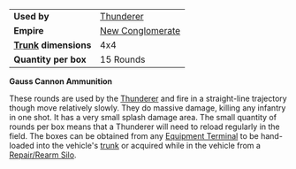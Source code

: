 |                                                 |                                                |
| ----------------------------------------------- | ---------------------------------------------- |
| **Used by**                                     | [Thunderer](../vehicles/Thunderer.md)          |
| **Empire**                                      | [New Conglomerate](../terminology/New_Conglomerate.md) |
| **[Trunk](../terminology/Trunk.md) dimensions** | 4x4                                            |
| **Quantity per box**                            | 15 Rounds                                      |

**Gauss Cannon Ammunition**

These rounds are used by the [Thunderer](../vehicles/Thunderer.md) and fire in a
straight-line trajectory though move relatively slowly. They do massive damage,
killing any infantry in one shot. It has a very small splash damage area. The
small quantity of rounds per box means that a Thunderer will need to reload
regularly in the field. The boxes can be obtained from any
[Equipment Terminal](Equipment_Terminal.md) to be hand-loaded into the vehicle's
[trunk](../terminology/Trunk.md) or acquired while in the vehicle from a
[Repair/Rearm Silo](Repair_Rearm_Silo.md).

